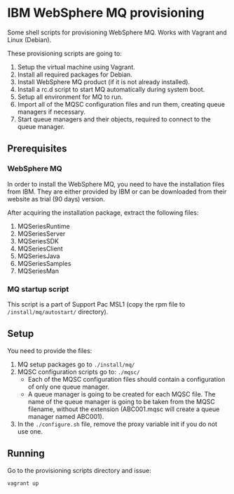 IBM WebSphere MQ provisioning
===============

Some shell scripts for provisioning WebSphere MQ. Works with Vagrant and Linux (Debian).

These provisioning scripts are going to:

1. Setup the virtual machine using Vagrant.
1. Install all required packages for Debian.
1. Install WebSphere MQ product (if it is not already installed).
1. Install a rc.d script to start MQ automatically during system boot.
1. Setup all environment for MQ to run.
1. Import all of the MQSC configuration files and run them, creating queue managers if necessary.
1. Start queue managers and their objects, required to connect to the queue manager.


## Prerequisites
### WebSphere MQ
In order to install the WebSphere MQ, you need to have the installation files from IBM. They are either provided by IBM or can be downloaded from their website as trial (90 days) version.

After acquiring the installation package, extract the following files:

1. MQSeriesRuntime
2. MQSeriesServer
3. MQSeriesSDK
4. MQSeriesClient
5. MQSeriesJava
6. MQSeriesSamples
7. MQSeriesMan

### MQ startup script
This script is a part of Support Pac MSL1 (copy the rpm file to ```/install/mq/autostart/``` directory).

## Setup
You need to provide the files:

1. MQ setup packages go to ```./install/mq/```
1. MQSC configuration scripts go to: ```./mqsc/```
    * Each of the MQSC configuration files should contain a configuration of only one queue manager.
    * A queue manager is going to be created for each MQSC file. The name of the queue manager is going to be taken from the MQSC filename, without the extension (ABC001.mqsc will create a queue manager named ABC001).
1. In the ```./configure.sh``` file, remove the proxy variable init if you do not use one.
## Running
Go to the provisioning scripts directory and issue:

    vagrant up
